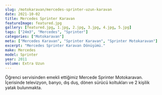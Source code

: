 ```yaml
---
slug: /motokaravan/mercedes-sprinter-uzun-karavan
date: 2021-10-02
title: Mercedes Sprinter Karavan
featureImage: featured.jpg
gallery: [featured.jpg, 1.jpg, 2.jpg, 3.jpg, 4.jpg, 5.jpg]
tags: ["24m3", "Mercedes", "Sprinter"]
categories: ["Motokaravan"]
meta: ["Mercedes Karavan", "Sprinter Karavan", "Sprinter Motokaravan"]
excerpt: "Mercedes Sprinter Karavan Dönüşümü."
make: Mercedes
model: Sprinter
year: 2011
volume: Extra Uzun
---
```

Öğrenci servisinden emekli ettiğimiz Mercede Sprinter Motokaravan. İçerisinde televizyon, banyo, dış duş, dönen sürücü koltukları ve 2 kişilik yatak bulunmakta.